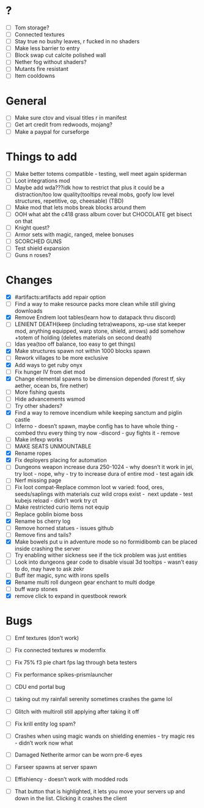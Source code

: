 # ?
- [ ] Tom storage? 
- [ ] Connected textures 
- [ ] Stay true no bushy leaves, r fucked in no shaders 
- [ ] Make less barrier to entry 
- [ ] Block swap cut calcite polished wall 
- [ ] Nether fog without shaders? 
- [ ] Mutants fire resistant 
- [ ] Item cooldowns 

# General
- [ ] Make sure ctov and visual titles r in manifest 
- [ ] Get art credit from redwoods, mojang? 
- [ ] Make a paypal for curseforge 

# Things to add
- [ ] Make better totems compatible - testing, well meet again spiderman 
- [ ] Loot integrations mod 
- [ ] Maybe add wda???idk how to restrict that plus it could be a distraction/too low quality(tooltips reveal mobs, goofy low level structures, repetitive, op, cheesable) (TBD) 
- [ ] Make mod that lets mobs break blocks around them
- [ ] OOH what abt the c418 grass album cover but CHOCOLATE get bisect on that 
- [ ] Knight quest?
- [ ] Armor sets with magic, ranged, melee bonuses 
- [ ] SCORCHED GUNS 
- [ ] Test shield expansion 
- [ ] Guns n roses? 
# Changes
- [x] \#artifacts:artifacts add repair option 
- [ ] Find a way to make resource packs more clean while still giving downloads 
- [x] Remove Endrem loot tables(learn how to datapack thru discord) 
- [ ] LENIENT DEATH(keep (including tetra)weapons, xp-use stat keeper mod, anything equipped, warp stone, shield, arrows) add somehow +totem of holding (deletes materials on second death) 
- [ ] Idas yea(too off balance, too easy to get things) 
- [x] Make structures spawn not within 1000 blocks spawn 
- [ ] Rework villages to be more exclusive 
- [x] Add ways to get ruby onyx  
- [ ] Fix hunger IV from diet mod
- [x] Change elemental spawns to be dimension depended (forest tf, sky aether, ocean bs, fire nether)
- [ ] More fishing quests 
- [ ] Hide advancements wsmod 
- [ ]  Try other shaders?
- [x]  Find a way to remove incendium while keeping sanctum and piglin castle 
- [ ]  Inferno - doesn’t spawn, maybe config has to have whole thing - combed thru every thing try now -discord - guy fights it - remove 
- [ ] Make infexp works 
- [ ] MAKE SEATS UNMOUNTABLE 
- [x] Rename ropes 
- [x] Fix deployers placing for automation
- [ ] Dungeons weapon increase dura 250-1024 - why doesn’t it work in jei, try loot - nope, why - try to increase dura of entire mod - test again idk 
- [ ] Nerf missing page 
- [ ] Fix loot compat-Replace common loot w varied: food, ores, seeds/saplings with materials cuz wild crops exist -  next update - test kubejs reload - didn’t work try ct
- [ ] Make restricted curio items not equip 
- [ ] Replace goblin biome boss 
- [x] Rename bs cherry log 
- [ ] Remove horned statues - issues github
- [ ] Remove fins and tails? 
- [x] Make bowels put u in adventure mode so no formidibomb can be placed inside crashing the server 
- [ ] Try enabling wither sickness see if the tick problem was just entities 
- [ ] Look into dungeons gear code to disable visual 3d tooltips - wasn’t easy to do, may have to ask zekr 
- [ ] Buff iter magic, sync with irons spells  
- [x] Rename multi roll dungeon gear enchant to multi dodge
- [ ] buff warp stones
- [x] remove click to expand in questbook rework
# Bugs
- [ ] Emf textures (don’t work) 
- [ ] Fix connected textures w modernfix
- [ ] Fix 75% f3 pie chart fps lag through beta testers 
- [ ] Fix performance spikes-prismlauncher 
- [ ] CDU end portal bug 
- [ ] taking out my rainfall serenity sometimes crashes the game lol
- [ ] Glitch with multiroll still applying after taking it off 
- [ ] Fix krill entity log spam? 
- [ ] Crashes when using magic wands on shielding enemies - try magic res - didn’t work now what
- [ ] Damaged Netherite armor can be worn pre-6 eyes
- [ ] Farseer spawns at server spawn
- [ ] Effishiency - doesn’t work with modded rods
- [ ] That button that is highlighted, it lets you move your servers up and down in the list. Clicking it crashes the client 



